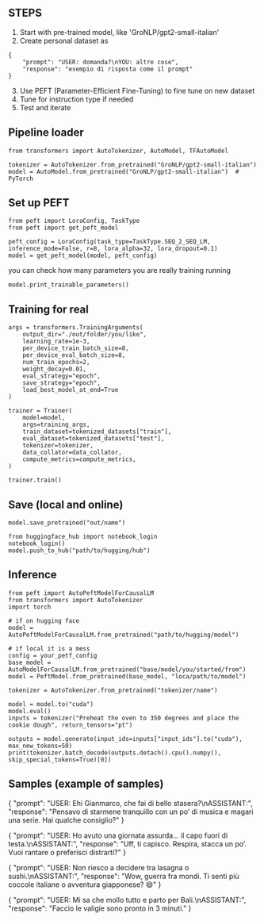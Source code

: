## STEPS

1. Start with pre-trained model, like 'GroNLP/gpt2-small-italian'
2. Create personal dataset as
```
{
	"prompt": "USER: domanda?\nYOU: altre cose",
	"response": "esempio di risposta come il prompt" 
}
```
3. Use PEFT (Parameter-Efficient Fine-Tuning) to fine tune on new dataset
4. Tune for instruction type if needed
5. Test and iterate


## Pipeline loader

```
from transformers import AutoTokenizer, AutoModel, TFAutoModel

tokenizer = AutoTokenizer.from_pretrained("GroNLP/gpt2-small-italian")
model = AutoModel.from_pretrained("GroNLP/gpt2-small-italian")  # PyTorch

```

## Set up PEFT

```
from peft import LoraConfig, TaskType
from peft import get_peft_model

peft_config = LoraConfig(task_type=TaskType.SEQ_2_SEQ_LM, inference_mode=False, r=8, lora_alpha=32, lora_dropout=0.1)
model = get_peft_model(model, peft_config)
```

you can check how many parameters you are really training running

```
model.print_trainable_parameters()
```

## Training for real

```
args = transformers.TrainingArguments(
    output_dir="./out/folder/you/like", 
    learning_rate=1e-3, 
    per_device_train_batch_size=8, 
    per_device_eval_batch_size=8, 
    num_train_epochs=2, 
    weight_decay=0.01, 
    eval_strategy="epoch", 
    save_strategy="epoch", 
    load_best_model_at_end=True
)

trainer = Trainer(
    model=model,
    args=training_args,
    train_dataset=tokenized_datasets["train"],
    eval_dataset=tokenized_datasets["test"],
    tokenizer=tokenizer,
    data_collator=data_collator,
    compute_metrics=compute_metrics,
)

trainer.train()
```

## Save (local and online)

```
model.save_pretrained("out/name")

from huggingface_hub import notebook_login
notebook_login()
model.push_to_hub("path/to/hugging/hub")
```


## Inference

```
from peft import AutoPeftModelForCausalLM
from transformers import AutoTokenizer
import torch

# if on hugging face
model = AutoPeftModelForCausalLM.from_pretrained("path/to/hugging/model")

# if local it is a mess
config = your_petf_config
base_model = AutoModelForCausalLM.from_pretrained("base/model/you/started/from")
model = PeftModel.from_pretrained(base_model, "loca/path/to/model")

tokenizer = AutoTokenizer.from_pretrained("tokenizer/name")

model = model.to("cuda")
model.eval()
inputs = tokenizer("Preheat the oven to 350 degrees and place the cookie dough", return_tensors="pt")

outputs = model.generate(input_ids=inputs["input_ids"].to("cuda"), max_new_tokens=50)
print(tokenizer.batch_decode(outputs.detach().cpu().numpy(), skip_special_tokens=True)[0])
```

## Samples (example of samples)

{
  "prompt": "USER: Ehi Gianmarco, che fai di bello stasera?\nASSISTANT:",
  "response": "Pensavo di starmene tranquillo con un po’ di musica e magari una serie. Hai qualche consiglio?"
} 

{
  "prompt": "USER: Ho avuto una giornata assurda... il capo fuori di testa.\nASSISTANT:",
  "response": "Uff, ti capisco. Respira, stacca un po’. Vuoi rantare o preferisci distrarti?"
}

{
  "prompt": "USER: Non riesco a decidere tra lasagna o sushi.\nASSISTANT:",
  "response": "Wow, guerra fra mondi. Ti senti più coccole italiane o avventura giapponese? 😄"
}

{
  "prompt": "USER: Mi sa che mollo tutto e parto per Bali.\nASSISTANT:",
  "response": "Faccio le valigie sono pronto in 3 minuti."
}
